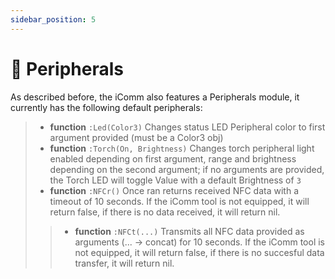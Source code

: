 ```yaml
---
sidebar_position: 5
---
```


# 🪩 Peripherals  
As described before, the iComm also features a Peripherals module, it currently has the following default peripherals:
> - **function** `:Led(Color3)` Changes status LED Peripheral color to first argument provided (must be a Color3 obj)
> - **function** `:Torch(On, Brightness)` Changes torch peripheral light enabled depending on first argument, range and brightness depending on the second argument; if no arguments are provided, the Torch LED will toggle Value with a default Brightness of `3`
> - **function** `:NFCr()` Once ran returns received NFC data with a timeout of 10 seconds. If the iComm tool is not equipped, it will return false, if there is no data received, it will return nil.
> > - **function** `:NFCt(...)` Transmits all NFC data provided as arguments (... -> concat) for 10 seconds. If the iComm tool is not equipped, it will return false, if there is no succesful data transfer, it will return nil.